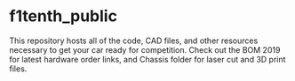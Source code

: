 # f1tenth_public

This repository hosts all of the code, CAD files, and other resources necessary to get your car ready for competition. Check out the BOM 2019 for latest hardware order links, and Chassis folder for laser cut and 3D print files.
